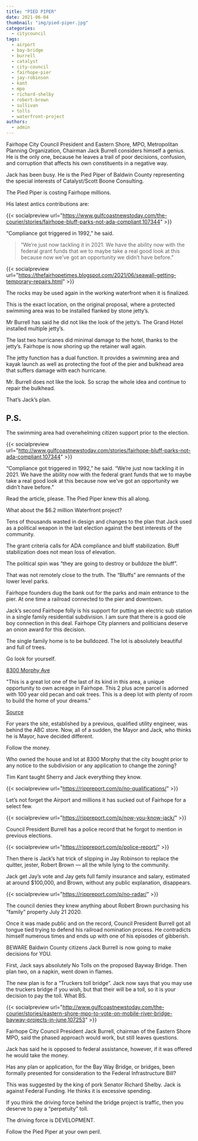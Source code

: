 ```yaml
---
title: "PIED PIPER"
date: 2021-06-04
thumbnail: "img/pied-piper.jpg"
categories: 
  - citycouncil
tags: 
  - airport
  - bay-bridge
  - burrell
  - catalyst
  - city-council
  - fairhope-pier
  - jay-robinson
  - kant
  - mpo
  - richard-shelby
  - robert-brown
  - sullivan
  - tolls
  - waterfront-project
authors: 
  - admin
---
```


Fairhope City Council President and Eastern Shore, MPO, Metropolitan Planning Organization, Chairman Jack Burrell considers himself a genius. He is the only one, because he leaves a trail of poor decisions, confusion, and corruption that affects his own constituents in a negative way.

Jack has been busy. He is the Pied Piper of Baldwin County representing the special interests of Catalyst/Scott Boone Consulting.

The Pied Piper is costing Fairhope millions.

His latest antics contributions are:

{{< socialpreview url="https://www.gulfcoastnewstoday.com/the-courier/stories/fairhope-bluff-parks-not-ada-compliant,107344" >}}

“Compliance got triggered in 1992,” he said.

>“We’re just now tackling it in 2021. We have the ability now with the federal grant funds that we to maybe take a real good look at this because now we’ve got an opportunity we didn’t have before.”

{{< socialpreview url="https://thefairhopetimes.blogspot.com/2021/06/seawall-getting-temporary-repairs.html" >}}


The rocks may be used again in the working waterfront when it is finalized.

This is the exact location, on the original proposal, where a protected swimming area was to be installed flanked by stone jetty’s.

Mr Burrell has said he did not like the look of the jetty’s. The Grand Hotel installed multiple jetty’s.

The last two hurricanes did minimal damage to the hotel, thanks to the jetty’s. Fairhope is now shoring up the retainer wall again.

The jetty function has a dual function. It provides a swimming area and kayak launch as well as protecting the foot of the pier and bulkhead area that suffers damage with each hurricane.

Mr. Burrell does not like the look. So scrap the whole idea and continue to repair the bulkhead.

That’s Jack’s plan.

## P.S.

The swimming area had overwhelming citizen support prior to the election.

{{< socialpreview url="http://www.gulfcoastnewstoday.com/stories/fairhope-bluff-parks-not-ada-compliant,107344" >}}

“Compliance got triggered in 1992,” he said. “We’re just now tackling it in 2021. We have the ability now with the federal grant funds that we to maybe take a real good look at this because now we’ve got an opportunity we didn’t have before.”

Read the article, please. The Pied Piper knew this all along.

What about the $6.2 million Waterfront project?

Tens of thousands wasted in design and changes to the plan that Jack used as a political weapon in the last election against the best interests of the community.

The grant criteria calls for ADA compliance and bluff stabilization. Bluff stabilization does not mean loss of elevation.

The political spin was “they are going to destroy or bulldoze the bluff”.

That was not remotely close to the truth. The “Bluffs” are remnants of the lower level parks.

Fairhope founders dug the bank out for the parks and main entrance to the pier. At one time a railroad connected to the pier and downtown.

Jack’s second Fairhope folly is his support for putting an electric sub station in a single family residential subdivision. I am sure that there is a good ole boy connection in this deal. Fairhope City planners and politicians deserve an onion award for this decision.

The single family home is to be bulldozed. The lot is absolutely beautiful and full of trees.

Go look for yourself.

[8300 Morphy Ave](https://www.zillow.com/homedetails/8300-Morphy-Ave-Fairhope-AL-36532/72745386_zpid/)

"This is a great lot one of the last of its kind in this area, a unique opportunity to own acreage in Fairhope. This 2 plus acre parcel is adorned with 100 year old pecan and oak trees. This is a deep lot with plenty of room to build the home of your dreams."

[Source](https://www.zillow.com/homedetails/8300-Morphy-Ave-Fairhope-AL-36532/72745386_zpid/?)

For years the site, established by a previous, qualified utility engineer, was behind the ABC store. Now, all of a sudden, the Mayor and Jack, who thinks he is Mayor, have decided different.

Follow the money.

Who owned the house and lot at 8300 Morphy that the city bought prior to any notice to the subdivision or any application to change the zoning?

Tim Kant taught Sherry and Jack everything they know.

{{< socialpreview url="https://rippreport.com/p/no-qualifications/" >}}

Let’s not forget the Airport and millions it has sucked out of Fairhope for a select few.

{{< socialpreview url="https://rippreport.com/p/now-you-know-jack/" >}}

Council President Burrell has a police record that he forgot to mention in previous elections.

{{< socialpreview url="https://rippreport.com/p/police-report/" >}}

Then there is Jack’s hat trick of slipping in Jay Robinson to replace the quitter, jester, Robert Brown — all the while lying to the community.

Jack get Jay’s vote and Jay gets full family insurance and salary, estimated at around $100,000, and Brown, without any public explanation, disappears.

{{< socialpreview url="https://rippreport.com/p/no-radar/" >}}

The council denies they knew anything about Robert Brown purchasing his ”family” property July 21 2020.

Once it was made public and on the record, Council President Burrell got all tongue tied trying to defend his railroad nomination process. He contradicts himself numerous times and ends up with one of his episodes of gibberish.

BEWARE Baldwin County citizens Jack Burrell is now going to make decisions for YOU.

First, Jack says absolutely No Tolls on the proposed Bayway Bridge. Then plan two, on a napkin, went down in flames.

The new plan is for a “Truckers toll bridge”. Jack now says that you may use the truckers bridge if you wish, but that their will be a toll, so it is your decision to pay the toll. What BS.

{{< socialpreview url="http://www.gulfcoastnewstoday.com/the-courier/stories/eastern-shore-mpo-to-vote-on-mobile-river-bridge-bayway-projects-in-june,107253" >}}

Fairhope City Council President Jack Burrell, chairman of the Eastern Shore MPO, said the phased approach would work, but still leaves questions.

Jack has said he is opposed to federal assistance, however, if it was offered he would take the money.

Has any plan or application, for the Bay Way Bridge, or bridges, been formally presented for consideration to the Federal Infrastructure Bill?

This was suggested by the king of pork Senator Richard Shelby. Jack is against Federal Funding. He thinks it is excessive spending.

If you think the driving force behind the bridge project is traffic, then you deserve to pay a “perpetuity” toll.

The driving force is DEVELOPMENT.

Follow the Pied Piper at your own peril.
